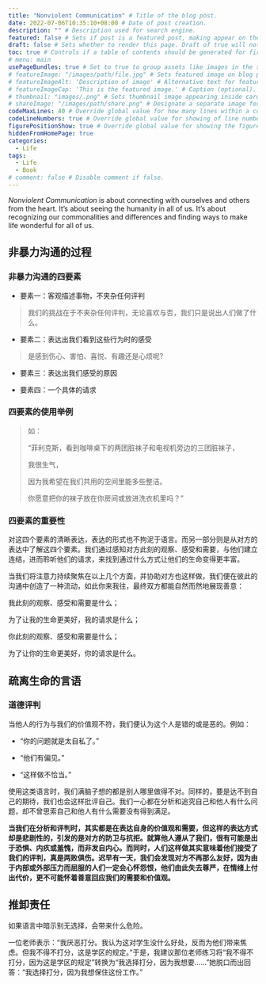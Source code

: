 ```yaml
---
title: "Nonviolent Communication" # Title of the blog post.
date: 2022-07-06T10:35:10+08:00 # Date of post creation.
description: "" # Description used for search engine.
featured: false # Sets if post is a featured post, making appear on the home page side bar.
draft: false # Sets whether to render this page. Draft of true will not be rendered.
toc: true # Controls if a table of contents should be generated for first-level links automatically.
# menu: main
usePageBundles: true # Set to true to group assets like images in the same folder as this post.
# featureImage: "/images/path/file.jpg" # Sets featured image on blog post.
# featureImageAlt: 'Description of image' # Alternative text for featured image.
# featureImageCap: 'This is the featured image.' # Caption (optional).
# thumbnail: "images/.png" # Sets thumbnail image appearing inside card on homepage.
# shareImage: "/images/path/share.png" # Designate a separate image for social media sharing.
codeMaxLines: 40 # Override global value for how many lines within a code block before auto-collapsing.
codeLineNumbers: true # Override global value for showing of line numbers within code block.
figurePositionShow: true # Override global value for showing the figure label.
hiddenFromHomePage: true
categories:
  - Life
tags:
  - Life
  - Book
# comment: false # Disable comment if false.
---
```


*Nonviolent Communication* is about connecting with ourselves and others from the heart. It’s about seeing the humanity in all of us. It’s about recognizing our commonalities and differences and finding ways to make life wonderful for all of us.

<!--more-->

## 非暴力沟通的过程

### 非暴力沟通的四要素

+ 要素一：客观描述事物，不夹杂任何评判

> 我们的挑战在于不夹杂任何评判，无论喜欢与否，我们只是说出人们做了什么。

+ 要素二：表达出我们看到这些行为时的感受

> 是感到伤心、害怕、喜悦、有趣还是心烦呢?

+ 要素三：表达出我们感受的原因

+ 要素四：一个具体的请求

### 四要素的使用举例

> 如：
>
> “菲利克斯，看到咖啡桌下的两团脏袜子和电视机旁边的三团脏袜子，
>
> 我很生气，
>
> 因为我希望在我们共用的空间里能多些整洁。
>
> 你愿意把你的袜子放在你房间或放进洗衣机里吗？”

### 四要素的重要性

对这四个要素的清晰表达，表达的形式也不拘泥于语言。而另一部分则是从对方的表达中了解这四个要素。我们通过感知对方此刻的观察、感受和需要，与他们建立连结，进而聆听他们的请求，来找到通过什么方式让他们的生命变得更丰富。

当我们将注意力持续聚焦在以上几个方面，并协助对方也这样做，我们便在彼此的沟通中创造了一种流动，如此你来我往，最终双方都能自然而然地展现善意：

我此刻的观察、感受和需要是什么；

为了让我的生命更美好，我的请求是什么；

你此刻的观察、感受和需要是什么；

为了让你的生命更美好，你的请求是什么。

## 疏离生命的言语

### 道德评判

当他人的行为与我们的价值观不符，我们便认为这个人是错的或是恶的。例如：

+ “你的问题就是太自私了。”

+ “他们有偏见。”

+ “这样做不恰当。”

使用这类语言时，我们满脑子想的都是别人哪里做得不对。同样的，要是达不到自己的期待，我们也会这样批评自己。我们一心都在分析和追究自己和他人有什么问题，却不曾思索自己和他人有什么需要没有得到满足。

**当我们在分析和评判时，其实都是在表达自身的价值观和需要，但这样的表达方式却是悲剧性的，引发的是对方的防卫与抗拒。就算他人遵从了我们，很有可能是出于恐惧、内疚或羞愧，而非发自内心。而同时，人们这样做其实意味着他们接受了我们的评判，真是两败俱伤。迟早有一天，我们会发现对方不再那么友好，因为由于内部或外部压力而屈服的人们一定会心怀怨恨，他们由此失去尊严，在情绪上付出代价，更不可能怀着善意回应我们的需要和价值观。**

## 推卸责任

如果语言中暗示别无选择，会带来什么危险。

一位老师表示：“我厌恶打分。我认为这对学生没什么好处，反而为他们带来焦虑。但我不得不打分，这是学区的规定。”于是，我建议那位老师练习将“我不得不打分，因为这是学区的规定”转换为“我选择打分，因为我想要……”她脱口而出回答：“我选择打分，因为我想保住这份工作。”

